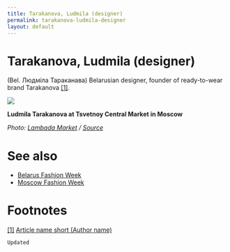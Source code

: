 ```yaml
---
title: Tarakanova, Ludmila (designer)
permalink: tarakanova-ludmila-designer
layout: default
---
```


# Tarakanova, Ludmila (designer)

(Bel. Людміла Тараканава) Belarusian designer, founder of ready-to-wear brand Tarakanova <span id="a1">[\[1\]](#f1)</span>.

![](/encyclopedia/images/image-name.jpg)

**Ludmila Tarakanova at Tsvetnoy Central Market in Moscow**

*Photo: [Lambada Market](photographer) / [Source](page)*

# See also

+ [Belarus Fashion Week](page-template)
+ [Moscow Fashion Week](page-template)

# Footnotes

[[1]](#a1) <span id="f1"></span> [Article name short (Author name)](http://example.net/article)

`Updated`
